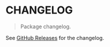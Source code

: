 # CHANGELOG

> Package changelog.

See [GitHub Releases](https://github.com/stdlib-js/assert-is-hex-string/releases) for the changelog.